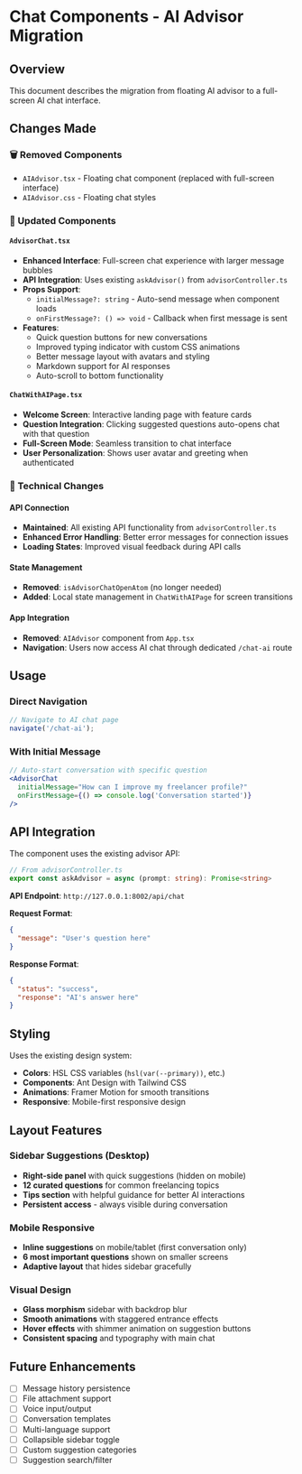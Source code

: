 # Chat Components - AI Advisor Migration

## Overview
This document describes the migration from floating AI advisor to a full-screen AI chat interface.

## Changes Made

### 🗑️ Removed Components
- `AIAdvisor.tsx` - Floating chat component (replaced with full-screen interface)
- `AIAdvisor.css` - Floating chat styles

### 🔄 Updated Components

#### `AdvisorChat.tsx`
- **Enhanced Interface**: Full-screen chat experience with larger message bubbles
- **API Integration**: Uses existing `askAdvisor()` from `advisorController.ts`
- **Props Support**: 
  - `initialMessage?: string` - Auto-send message when component loads
  - `onFirstMessage?: () => void` - Callback when first message is sent
- **Features**:
  - Quick question buttons for new conversations
  - Improved typing indicator with custom CSS animations
  - Better message layout with avatars and styling
  - Markdown support for AI responses
  - Auto-scroll to bottom functionality

#### `ChatWithAIPage.tsx`
- **Welcome Screen**: Interactive landing page with feature cards
- **Question Integration**: Clicking suggested questions auto-opens chat with that question
- **Full-Screen Mode**: Seamless transition to chat interface
- **User Personalization**: Shows user avatar and greeting when authenticated

### 🔧 Technical Changes

#### API Connection
- **Maintained**: All existing API functionality from `advisorController.ts`
- **Enhanced Error Handling**: Better error messages for connection issues
- **Loading States**: Improved visual feedback during API calls

#### State Management
- **Removed**: `isAdvisorChatOpenAtom` (no longer needed)
- **Added**: Local state management in `ChatWithAIPage` for screen transitions

#### App Integration
- **Removed**: `AIAdvisor` component from `App.tsx`
- **Navigation**: Users now access AI chat through dedicated `/chat-ai` route

## Usage

### Direct Navigation
```typescript
// Navigate to AI chat page
navigate('/chat-ai');
```

### With Initial Message
```jsx
// Auto-start conversation with specific question
<AdvisorChat 
  initialMessage="How can I improve my freelancer profile?"
  onFirstMessage={() => console.log('Conversation started')}
/>
```

## API Integration

The component uses the existing advisor API:

```typescript
// From advisorController.ts
export const askAdvisor = async (prompt: string): Promise<string>
```

**API Endpoint**: `http://127.0.0.1:8002/api/chat`

**Request Format**:
```json
{
  "message": "User's question here"
}
```

**Response Format**:
```json
{
  "status": "success",
  "response": "AI's answer here"
}
```

## Styling

Uses the existing design system:
- **Colors**: HSL CSS variables (`hsl(var(--primary))`, etc.)
- **Components**: Ant Design with Tailwind CSS
- **Animations**: Framer Motion for smooth transitions
- **Responsive**: Mobile-first responsive design

## Layout Features

### Sidebar Suggestions (Desktop)
- **Right-side panel** with quick suggestions (hidden on mobile)
- **12 curated questions** for common freelancing topics
- **Tips section** with helpful guidance for better AI interactions
- **Persistent access** - always visible during conversation

### Mobile Responsive
- **Inline suggestions** on mobile/tablet (first conversation only)
- **6 most important questions** shown on smaller screens
- **Adaptive layout** that hides sidebar gracefully

### Visual Design
- **Glass morphism** sidebar with backdrop blur
- **Smooth animations** with staggered entrance effects
- **Hover effects** with shimmer animation on suggestion buttons
- **Consistent spacing** and typography with main chat

## Future Enhancements

- [ ] Message history persistence
- [ ] File attachment support
- [ ] Voice input/output
- [ ] Conversation templates
- [ ] Multi-language support
- [ ] Collapsible sidebar toggle
- [ ] Custom suggestion categories
- [ ] Suggestion search/filter
